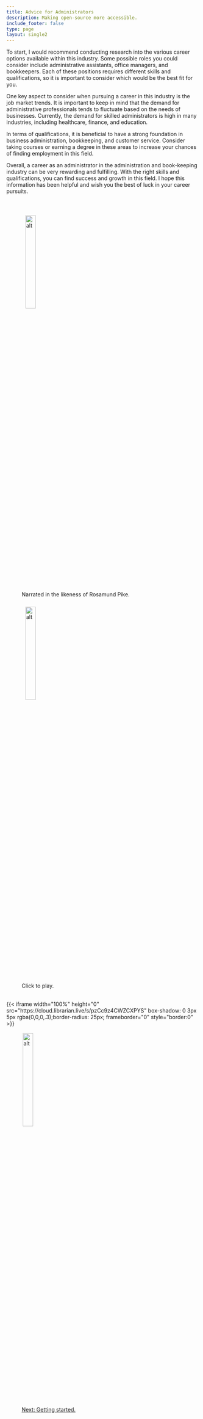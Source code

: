 ```yaml
---
title: Advice for Administrators
description: Making open-source more accessible.
include_footer: false
type: page
layout: single2
---
```


<p>
To start, I would recommend conducting research into the various career options available within this industry. Some possible roles you could consider include administrative assistants, office managers, and bookkeepers. Each of these positions requires different skills and qualifications, so it is important to consider which would be the best fit for you.

One key aspect to consider when pursuing a career in this industry is the job market trends. It is important to keep in mind that the demand for administrative professionals tends to fluctuate based on the needs of businesses. Currently, the demand for skilled administrators is high in many industries, including healthcare, finance, and education.

In terms of qualifications, it is beneficial to have a strong foundation in business administration, bookkeeping, and customer service. Consider taking courses or earning a degree in these areas to increase your chances of finding employment in this field.

Overall, a career as an administrator in the administration and book-keeping industry can be very rewarding and fulfilling. With the right skills and qualifications, you can find success and growth in this field. I hope this information has been helpful and wish you the best of luck in your career pursuits.

<br>
<figure>
    <img src='/uploads/rosamund.webp' style="width: 25%;height: 25%;padding: 10px; overflow: hidden;border: none;" align="middle"; alt='alt'; alt='Rosamund Pike holding an espresso cup';/>
    <figcaption>Narrated in the likeness of Rosamund Pike.</figcaption>
</figure>

<figure>
    <img src='/uploads/play.png' style="width: 25%;height: 25%;padding: 10px; overflow: hidden;border: none;" align="middle"; alt='alt'; alt='Rosamund Pike holding an espresso cup';/>
    <figcaption>Click to play.</figcaption>
</figure>

<br>
{{< iframe width="100%" height="0" src="https://cloud.librarian.live/s/pzCc9z4CWZCXPYS" box-shadow: 0 3px 5px rgba(0,0,0,.3);border-radius: 25px; frameborder="0" style="border:0" >}}
<br>
<figure>
    <a href="https://workdojos.com/administrators/advice">
    <img src='/uploads/arrow.png' style="width: 25%;height: 25%;padding: 3px; overflow: hidden;border: none;" align="middle"; alt='alt'; alt='An orange arrow pointing right';/>
    <figcaption>Next:  Getting started.</figcaption>
    </a>
</figure>




